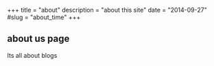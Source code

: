 +++
title = "about"
description = "about this site"
date = "2014-09-27"
#slug = "about_time"
+++

## about us page

Its all about blogs
